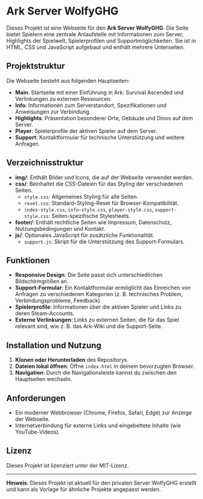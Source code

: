 # Ark Server WolfyGHG

Dieses Projekt ist eine Webseite für den **Ark Server WolfyGHG**. Die Seite bietet Spielern eine zentrale Anlaufstelle mit Informationen zum Server, Highlights der Spielwelt, Spielerprofilen und Supportmöglichkeiten. Sie ist in HTML, CSS und JavaScript aufgebaut und enthält mehrere Unterseiten.

## Projektstruktur

Die Webseite besteht aus folgenden Hauptseiten:

- **Main**: Startseite mit einer Einführung in Ark: Survival Ascended und Verlinkungen zu externen Ressourcen.
- **Info**: Informationen zum Serverstandort, Spezifikationen und Anweisungen zur Verbindung.
- **Highlights**: Präsentation besonderer Orte, Gebäude und Dinos auf dem Server.
- **Player**: Spielerprofile der aktiven Spieler auf dem Server.
- **Support**: Kontaktformular für technische Unterstützung und weitere Anfragen.

## Verzeichnisstruktur

- **img/**: Enthält Bilder und Icons, die auf der Webseite verwendet werden.
- **css/**: Beinhaltet die CSS-Dateien für das Styling der verschiedenen Seiten.
  - `style.css`: Allgemeines Styling für alle Seiten.
  - `reset.css`: Standard-Styling-Reset für Browser-Kompatibilität.
  - `index-style.css`, `info-style.css`, `player-style.css`, `support-style.css`: Seiten-spezifische Stylesheets.
- **footer/**: Enthält rechtliche Seiten wie Impressum, Datenschutz, Nutzungsbedingungen und Kontakt.
- **js/**: Optionales JavaScript für zusätzliche Funktionalität.
  - `support.js`: Skript für die Unterstützung des Support-Formulars.

## Funktionen

- **Responsive Design**: Die Seite passt sich unterschiedlichen Bildschirmgrößen an.
- **Support-Formular**: Ein Kontaktformular ermöglicht das Einreichen von Anfragen zu verschiedenen Kategorien (z. B. technisches Problem, Verbindungsprobleme, Feedback).
- **Spielerprofile**: Informationen über die aktiven Spieler und Links zu deren Steam-Accounts.
- **Externe Verlinkungen**: Links zu externen Seiten, die für das Spiel relevant sind, wie z. B. das Ark-Wiki und die Support-Seite.

## Installation und Nutzung

1. **Klonen oder Herunterladen** des Repositorys.
2. **Dateien lokal öffnen**: Öffne `index.html` in deinem bevorzugten Browser.
3. **Navigation**: Durch die Navigationsleiste kannst du zwischen den Hauptseiten wechseln.

## Anforderungen

- Ein moderner Webbrowser (Chrome, Firefox, Safari, Edge) zur Anzeige der Webseite.
- Internetverbindung für externe Links und eingebettete Inhalte (wie YouTube-Videos).

## Lizenz

Dieses Projekt ist lizenziert unter der MIT-Lizenz.

---

**Hinweis**: Dieses Projekt ist aktuell für den privaten Server WolfyGHG erstellt und kann als Vorlage für ähnliche Projekte angepasst werden.
